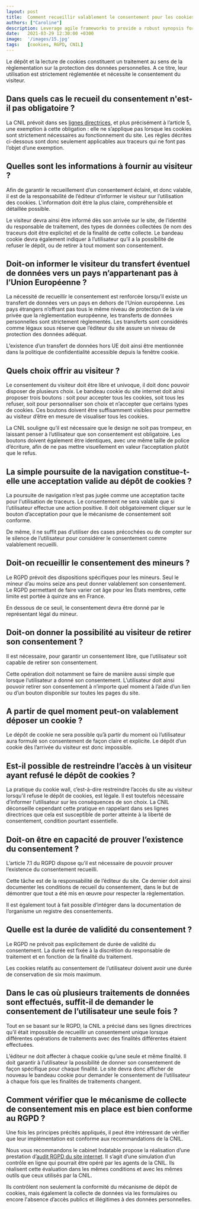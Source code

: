 ```yaml
---
layout: post
title:  Comment recueillir valablement le consentement pour les cookies ?
authors: ["Caroline"]
description: Leverage agile frameworks to provide a robust synopsis for high level overviews. Iterative a...
date:   2021-03-29 12:30:00 +0300
image:  '/images/15.jpg'
tags:   [cookies, RGPD, CNIL]
---
```


Le dépôt et la lecture de cookies constituent un traitement au sens de la règlementation sur la protection des données personnelles. A ce titre, leur utilisation est strictement règlementée et nécessite le consentement du visiteur.

## Dans quels cas le recueil du consentement n'est-il pas obligatoire ?

La CNIL prévoit dans ses [lignes directrices](https://www.cnil.fr/sites/default/files/atoms/files/lignes_directrices_de_la_cnil_sur_les_cookies_et_autres_traceurs.pdf), et plus précisément à l’article 5, une exemption à cette obligation : elle ne s’applique pas lorsque les cookies sont strictement nécessaires au fonctionnement du site. Les règles décrites ci-dessous sont donc seulement applicables aux traceurs qui ne font pas l’objet d’une exemption.

## Quelles sont les informations à fournir au visiteur ?

Afin de garantir le recueillement d’un consentement éclairé, et donc valable, il est de la responsabilité de l’éditeur d’informer le visiteur sur l’utilisation des cookies. L'information doit être la plus claire, compréhensible et détaillée possible.

Le visiteur devra ainsi être informé dès son arrivée sur le site, de l’identité du responsable de traitement, des types de données collectées (le nom des traceurs doit être explicite) et de la finalité de cette collecte. Le bandeau cookie devra également indiquer à l’utilisateur qu’il a la possibilité de refuser le dépôt, ou de retirer à tout moment son consentement.

## Doit-on informer le visiteur du transfert éventuel de données vers un pays n’appartenant pas à l’Union Européenne ?

La nécessité de recueillir le consentement est renforcée lorsqu’il existe un transfert de données vers un pays en dehors de l’Union européenne. Les pays étrangers n’offrant pas tous  le même niveau de protection de la vie privée que la règlementation européenne, les transferts de données personnelles sont strictement règlementés. Les transferts sont considérés comme légaux sous réserve que l’éditeur du site assure un niveau de protection des données adéquat.

L’existence d’un transfert de données hors UE doit ainsi être mentionnée dans la politique de confidentialité accessible depuis la fenêtre cookie.

## Quels choix offrir au visiteur ?

Le consentement du visiteur doit être libre et univoque, il doit donc pouvoir disposer de plusieurs choix. Le bandeau cookie du site internet doit ainsi proposer trois boutons : soit pour accepter tous les cookies, soit tous les refuser, soit pour personnaliser son choix et n’accepter que certains types de cookies. Ces boutons doivent être suffisamment visibles pour permettre au visiteur d’être en mesure de visualiser tous les cookies.

La CNIL souligne qu’il est nécessaire que le design ne soit pas trompeur, en laissant penser à l’utilisateur que son consentement est obligatoire. Les boutons doivent également être identiques, avec une même taille de police d’écriture, afin de ne pas mettre visuellement en valeur l’acceptation plutôt que le refus.

## La simple poursuite de la navigation constitue-t-elle une acceptation valide au dépôt de cookies ?

La poursuite de navigation n’est pas jugée comme une acceptation tacite pour l'utilisation de traceurs. Le consentement ne sera valable que si l’utilisateur effectue une action positive. Il doit obligatoirement cliquer sur le bouton d’acceptation pour que le mécanisme de consentement soit conforme.

De même, il ne suffit pas d’utiliser des cases précochées ou de compter sur le silence de l’utilisateur pour considérer le consentement comme valablement recueilli.

## Doit-on recueillir le consentement des mineurs ?

Le RGPD prévoit des dispositions spécifiques pour les mineurs. Seul le mineur d’au moins seize ans peut donner valablement son consentement. Le RGPD permettant de faire varier cet âge pour les États membres, cette limite est portée à quinze ans en France.

En dessous de ce seuil, le consentement devra être donné par le représentant légal du mineur.

## Doit-on donner la possibilité au visiteur de retirer son consentement ?

Il est nécessaire, pour garantir un consentement libre, que l’utilisateur soit capable de retirer son consentement.

Cette opération doit notamment se faire de manière aussi simple que lorsque l’utilisateur a donné son consentement. L’utilisateur doit ainsi pouvoir retirer son consentement à n’importe quel moment à l’aide d’un lien ou d’un bouton disponible sur toutes les pages du site.

## A partir de quel moment peut-on valablement déposer un cookie ?

Le dépôt de cookie ne sera possible qu’à partir du moment où l’utilisateur aura formulé son consentement de façon claire et explicite. Le dépôt d’un cookie dès l’arrivée du visiteur est donc impossible.

## Est-il possible de restreindre l’accès à un visiteur ayant refusé le dépôt de cookies ?

La pratique du cookie wall, c’est-à-dire restreindre l’accès du site au visiteur lorsqu’il refuse le dépôt de cookies, est légale. Il est toutefois nécessaire d’informer l’utilisateur sur les conséquences de son choix. La CNIL déconseille cependant cette pratique en rappelant dans ses lignes directrices que cela est susceptible de porter atteinte à la liberté de consentement, condition pourtant essentielle.

## Doit-on être en capacité de prouver l’existence du consentement ?

L’article 7.1 du RGPD dispose qu’il est nécessaire de pouvoir prouver l’existence du consentement recueilli.

Cette tâche est de la responsabilité de l’éditeur du site. Ce dernier doit ainsi documenter les conditions de recueil du consentement, dans le but de démontrer que tout a été mis en œuvre pour respecter la règlementation.

Il est également tout à fait possible d’intégrer dans la documentation de l’organisme un registre des consentements.

## Quelle est la durée de validité du consentement ?

Le RGPD ne prévoit pas explicitement de durée de validité du consentement. La durée est fixée à la discrétion du responsable de traitement et en fonction de la finalité du traitement.

Les cookies relatifs au consentement de l’utilisateur doivent avoir une durée de conservation de six mois maximum.

## Dans le cas où plusieurs traitements de données sont effectués, suffit-il de demander le consentement de l’utilisateur une seule fois ?

Tout en se basant sur le RGPD, la CNIL a précisé dans ses lignes directrices qu’il était impossible de recueillir un consentement unique lorsque différentes opérations de traitements avec des finalités différentes étaient effectuées.

L’éditeur ne doit affecter à chaque cookie qu’une seule et même finalité. Il doit garantir à l’utilisateur la possibilité de donner son consentement de façon spécifique pour chaque finalité. Le site devra donc afficher de nouveau le bandeau cookie pour demander le consentement de l’utilisateur à chaque fois que les finalités de traitements changent.

## Comment vérifier que le mécanisme de collecte de consentement mis en place est bien conforme au RGPD ?

Une fois les principes précités appliqués, il peut être intéressant de vérifier que leur implémentation est conforme aux recommandations de la CNIL.

Nous vous recommandons le cabinet Indatable propose la réalisation d’une prestation d’[audit RGPD du site internet](https://indatable.com/audit-rgpd-du-site-internet/). Il s’agit d’une simulation d’un contrôle en ligne qui pourrait être opéré par les agents de la CNIL. Ils réalisent cette évaluation dans les mêmes conditions et avec les mêmes outils que ceux utilisés par la CNIL.

Ils contrôlent non seulement la conformité du mécanisme de dépôt de cookies, mais également la collecte de données via les formulaires ou encore l'absence d’accès publics et illégitimes à des données personnelles.